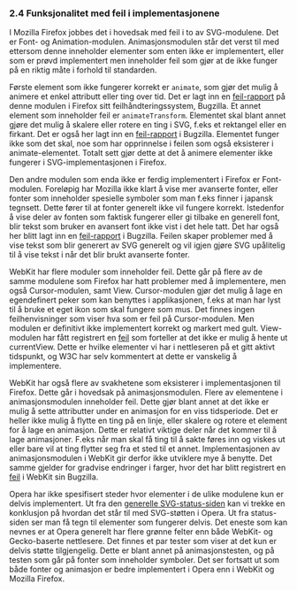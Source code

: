 ### 2.4 Funksjonalitet med feil i implementasjonene ###

I Mozilla Firefox jobbes det i hovedsak med feil i to av SVG-modulene. Det
er Font- og Animation-modulen. Animasjonsmodulen står det verst til med
ettersom denne inneholder elementer som enten ikke er implementert, eller
som er prøvd implementert men inneholder feil som gjør at de ikke funger på
en riktig måte i forhold til standarden.

Første element som ikke fungerer korrekt er `animate`, som gjør det mulig å
animere et enkel attributt eller ting over tid. Det er lagt inn en
[feil-rapport][1] på denne modulen i Firefox sitt feilhåndteringssystem,
Bugzilla. Et annet element som inneholder feil er `animateTransform`.
Elementet skal blant annet gjøre det mulig å skalere eller rotere en ting i
SVG, f.eks et rektangel eller en firkant. Det er også her lagt inn en
[feil-rapport][1] i Bugzilla. Elementet funger ikke som det skal, noe som
har opprinnelse i feilen som også eksisterer i animate-elementet. Totalt
sett gjør dette at det å animere elementer ikke fungerer i
SVG-implementasjonen i Firefox.

Den andre modulen som enda ikke er ferdig implementert i Firefox er
Font-modulen. Foreløpig har Mozilla ikke klart å vise mer avanserte fonter,
eller fonter som inneholder spesielle symboler som man f.eks finner i
japansk tegnsett. Dette fører til at fonter generelt ikke vil fungere
korrekt. Istedenfor å vise deler av fonten som faktisk fungerer eller gi
tilbake en generell font, blir tekst som bruker en avansert font ikke vist i
det hele tatt. Det har også her blitt lagt inn en [feil-rapport][2] i
Bugzilla. Feilen skaper problemer med å vise tekst som blir generert av SVG
generelt og vil igjen gjøre SVG upålitelig til å vise tekst i når det blir
brukt avanserte fonter.

WebKit har flere moduler som inneholder feil. Dette går på flere av de samme
modulene som Firefox har hatt problemer med å implementere, men også
Cursor-modulen, samt View. Cursor-modulen gjør det mulig å lage en
egendefinert peker som kan benyttes i applikasjonen, f.eks at man har lyst
til å bruke et eget ikon som skal fungere som mus. Det finnes ingen
feilhenvisninger som viser hva som er feil på Cursor-modulen. Men modulen er
definitivt ikke implementert korrekt og markert med gult. View-modulen har
fått registrert en [feil][3] som forteller at det ikke er mulig å hente ut
currentView. Dette er hvilke elementer vi har i nettleseren på et gitt
aktivt tidspunkt, og W3C har selv kommentert at dette er vanskelig å
implementere.

WebKit har også flere av svakhetene som eksisterer i implementasjonen til
Firefox. Dette går i hovedsak på animasjonsmodulen. Flere av elementene i
animasjonsmodulen inneholder feil. Dette gjør blant annet at det ikke er
mulig å sette attributter under en animasjon for en viss tidsperiode. Det er
heller ikke mulig å flytte en ting på en linje, eller skalere og rotere et
element for å lage en animasjon. Dette er relativt viktige deler når det
kommer til å lage animasjoner. F.eks når man skal få ting til å sakte føres
inn og viskes ut eller bare vil at ting flytter seg fra et sted til et
annet. Implementasjonen av animasjonsmodulen i WebKit gir derfor ikke
utviklere mye å benytte. Det samme gjelder for gradvise endringer i farger,
hvor det har blitt registrert en [feil][4] i WebKit sin Bugzilla.

Opera har ikke spesifisert steder hvor elementer i de ulike modulene kun er
delvis implementert. Ut fra den [generelle SVG-status-siden][5] kan vi
trekke en konklusjon på hvordan det står til med SVG-støtten i Opera.  Ut
fra status-siden ser man få tegn til elementer som fungerer delvis.  Det
eneste som kan nevnes er at Opera generelt har flere grønne felter enn både
WebKit- og Gecko-baserte nettlesere. Det finnes et par tester som viser at
det kun er delvis støtte tilgjengelig. Dette er blant annet på
animasjonstesten, og på testen som går på fonter som inneholder symboler.
Det ser fortsatt ut som både fonter og animasjon er bedre implementert i
Opera enn i WebKit og Mozilla Firefox.

[1]: https://bugzilla.mozilla.org/show_bug.cgi?id=216462 "Implement SVG (SMIL) Animation, Mozilla Bug Tracker, rapportert: 2003-08-17, sist endret: 2010-03-05, status: RESOLVED FIXED"
[2]: https://bugzilla.mozilla.org/show_bug.cgi?id=119490 "Implement SVG fonts, Mozilla Bug Tracker, rapportert: 2002-01-11, sist endret: 2010-05-25, status: ASSIGNED"
[3]: https://bugs.webkit.org/show_bug.cgi?id=15495 "SVGViewSpec DOM bindings aka SVGSVGElement.currentView is unimplemented, WebKit Bug Tracker, rapportert: 2007-10-13, sist endret: 2010-05-18, status: NEW"
[4]: https://bugs.webkit.org/show_bug.cgi?id=6034 "WebKit+SVG needs to support color-interpolation for gradients and opacity calculations, WebKit Bug Tracker, rapportert: 2005-12-10, sist endret: 2010-01-30, status: NEW"
[5]: http://www.codedread.com/svg-support-table.html "SVG Support in browsers, Jeff Schiller, uthentet 2010-03-14"
